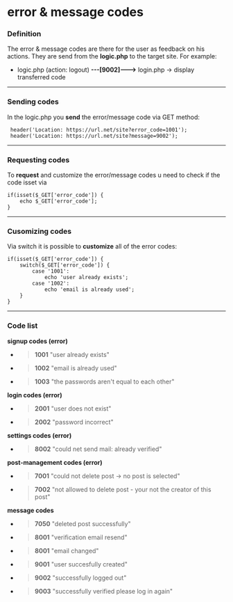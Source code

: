 ﻿# error & message codes

### Definition
The error & message codes are there for the user as feedback on his actions.
They are send from the **logic.php** to the target site. For example:

 - logic.php (action: logout) **---[9002]--->** login.php -> display transferred code

<hr>

### Sending codes
In the logic.php you **send** the error/message code via GET method:

     header('Location: https://url.net/site?error_code=1001');
     header('Location: https://url.net/site?message=9002');
 <hr>
 
### Requesting codes
To **request** and customize the error/message codes u need to check if the code isset via

	if(isset($_GET['error_code']) {
		echo $_GET['error_code'];
	}

<hr>

### Cusomizing codes
Via switch it is possible to **customize** all of the error codes:

    if(isset($_GET['error_code']) {
    	switch($_GET['error_code']) {
			case '1001':
				echo 'user already exists';
			case '1002':
				echo 'email is already used';
		}
    }
  <hr>

### Code list
	
**signup codes (error)**

 - > **1001**
   > "user already exists"
 - > **1002**
   > "email is already used"
 - > **1003**
   > "the passwords aren't equal to each other"

**login codes (error)**

 - > **2001**
   > "user does not exist"
   
 - > **2002**
   > "password incorrect"

**settings codes (error)**

- > **8002**
   > "could net send mail: already verified"

**post-management codes (error)**

- > **7001**
   > "could not delete post -> no post is selected"

- > **7002**
   > "not allowed to delete post - your not the creator of this post"

**message codes**

 - > **7050**
   > "deleted post successfully"

 - > **8001**
   > "verification email resend"

 - > **8001**
   > "email changed"

 - > **9001**
   > "user succesfully created"

 - > **9002**
   > "successfully logged out"

 - > **9003**
   > "successfully verified please log in again"

